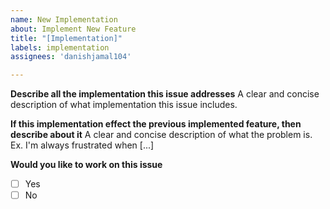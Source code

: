 ```yaml
---
name: New Implementation
about: Implement New Feature
title: "[Implementation]"
labels: implementation
assignees: 'danishjamal104'

---
```


**Describe all the implementation this issue addresses**
A clear and concise description of what implementation this issue includes.

**If this implementation effect the previous implemented feature, then describe about it**
A clear and concise description of what the problem is. Ex. I'm always frustrated when [...]

**Would you like to work on this issue**
- [ ] Yes
- [ ] No